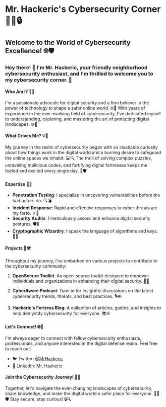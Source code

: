 # Mr. Hackeric's Cybersecurity Corner 👨‍💻🔒

## Welcome to the World of Cybersecurity Excellence! 🌐🛡️

### Hey there! 👋 I'm Mr. Hackeric, your friendly neighborhood cybersecurity enthusiast, and I'm thrilled to welcome you to my cybersecurity corner. 🚀

#### Who Am I? 🕵️‍♂️

I'm a passionate advocate for digital security and a firm believer in the power of technology to shape a safer online world. 🌐💼 With years of experience in the ever-evolving field of cybersecurity, I've dedicated myself to understanding, exploring, and mastering the art of protecting digital landscapes. 🌐🛑

#### What Drives Me? 💡🔐

My journey in the realm of cybersecurity began with an insatiable curiosity about how things work in the digital world and a burning desire to safeguard the online spaces we inhabit. 💻🔍 The thrill of solving complex puzzles, unraveling malicious codes, and fortifying digital fortresses keeps me fueled and excited every single day. 🚀🛡️

#### Expertise 💼🔬

- **Penetration Testing**: I specialize in uncovering vulnerabilities before the bad actors do. 🔍💣
- **Incident Response**: Rapid and effective responses to cyber threats are my forte. ⚔️🚨
- **Security Audits**: I meticulously assess and enhance digital security postures. 🛡️🔒
- **Cryptographic Wizardry**: I speak the language of algorithms and keys. 🔑🔐

#### Projects 🚀🛠️

Throughout my journey, I've embarked on various projects to contribute to the cybersecurity community:

1. **OpenSecure Toolkit**: An open-source toolkit designed to empower individuals and organizations in enhancing their digital security. 🧰🔐

2. **CyberAware Podcast**: Tune in for insightful discussions on the latest cybersecurity trends, threats, and best practices. 🎙️🔊

3. **Hackeric's Fortress Blog**: A collection of articles, guides, and insights to help demystify cybersecurity for everyone. 📚🌐

#### Let's Connect! 🌐🤝

I'm always eager to connect with fellow cybersecurity enthusiasts, professionals, and anyone interested in the digital defense realm. Feel free to reach out:

- 🐦 Twitter: [@MrHackeric](https://twitter.com/MrHackeric)
- 💼 LinkedIn: [Mr. Hackeric](https://www.linkedin.com/in/mr-hackeric/)

#### Join the Cybersecurity Journey! 🚀🌐

Together, let's navigate the ever-changing landscapes of cybersecurity, share knowledge, and make the digital world a safer place for everyone. 👨‍💻🛡️ Stay secure, stay curious! 🔒🔍
